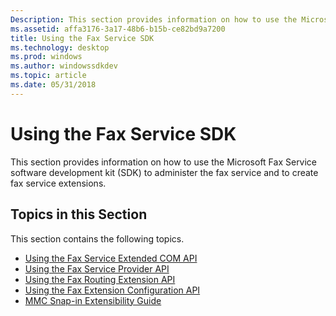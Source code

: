 ```yaml
---
Description: This section provides information on how to use the Microsoft Fax Service software development kit (SDK) to administer the fax service and to create fax service extensions.
ms.assetid: affa3176-3a17-48b6-b15b-ce82bd9a7200
title: Using the Fax Service SDK
ms.technology: desktop
ms.prod: windows
ms.author: windowssdkdev
ms.topic: article
ms.date: 05/31/2018
---
```


# Using the Fax Service SDK

This section provides information on how to use the Microsoft Fax Service software development kit (SDK) to administer the fax service and to create fax service extensions.

## Topics in this Section

This section contains the following topics.

-   [Using the Fax Service Extended COM API](-mfax-using-the-fax-service-extended-com-api.md)
-   [Using the Fax Service Provider API](-mfax-using-the-fax-service-provider-api.md)
-   [Using the Fax Routing Extension API](-mfax-using-the-fax-routing-extension-api.md)
-   [Using the Fax Extension Configuration API](-mfax-using-the-fax-extension-configuration-api.md)
-   [MMC Snap-in Extensibility Guide](-mfax-mmc-snap-in-extensibility-guide.md)

 

 



